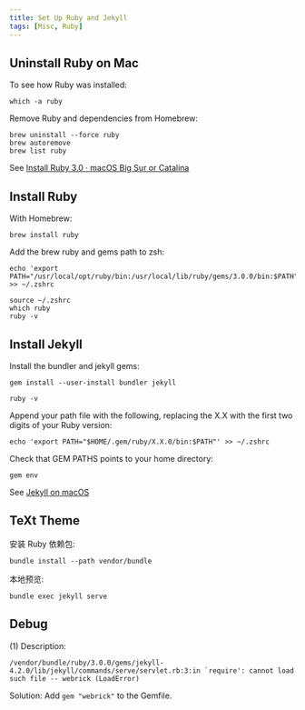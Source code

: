```yaml
---
title: Set Up Ruby and Jekyll
tags: [Misc, Ruby]
---
```


## Uninstall Ruby on Mac
To see how Ruby was installed:
```
which -a ruby
```

Remove Ruby and dependencies from Homebrew:
```
brew uninstall --force ruby
brew autoremove
brew list ruby
```

See [Install Ruby 3.0 · macOS Big Sur or Catalina](https://mac.install.guide/ruby/9.html)

## Install Ruby
With Homebrew:
```
brew install ruby
```

Add the brew ruby and gems path to zsh:
```
echo 'export PATH="/usr/local/opt/ruby/bin:/usr/local/lib/ruby/gems/3.0.0/bin:$PATH"' >> ~/.zshrc

source ~/.zshrc
which ruby
ruby -v
```

## Install Jekyll
Install the bundler and jekyll gems:
```
gem install --user-install bundler jekyll

ruby -v
```

Append your path file with the following, replacing the X.X with the first two digits of your Ruby version:
```
echo 'export PATH="$HOME/.gem/ruby/X.X.0/bin:$PATH"' >> ~/.zshrc
```

Check that GEM PATHS points to your home directory:
```
gem env
```

See [Jekyll on macOS](https://jekyllrb.com/docs/installation/macos/)

## TeXt Theme
安装 Ruby 依赖包:
```
bundle install --path vendor/bundle
```

本地预览:
```
bundle exec jekyll serve
```

## Debug
(1) Description:
```
/vendor/bundle/ruby/3.0.0/gems/jekyll-4.2.0/lib/jekyll/commands/serve/servlet.rb:3:in `require': cannot load such file -- webrick (LoadError)
```

Solution: Add `gem "webrick"` to the Gemfile.
